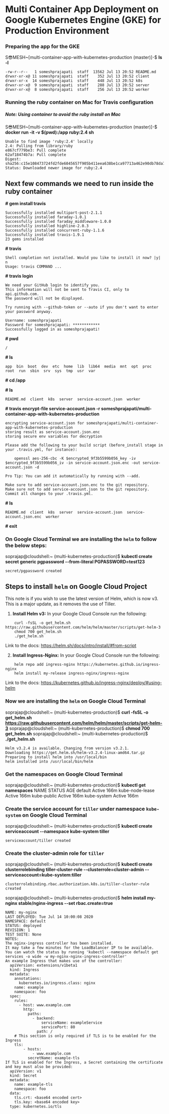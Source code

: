 # Multi Container App Deployment on Google Kubernetes Engine (GKE) for Production Environment

### Preparing the app for the GKE 
S😎MESH~[multi-container-app-with-kubernetes-production (master)]-$ **ls -l**
```
-rw-r--r--   1 someshprajapati  staff  13562 Jul 13 20:52 README.md
drwxr-xr-x@ 11 someshprajapati  staff    352 Jul 13 20:52 client
drwxr-xr-x  14 someshprajapati  staff    448 Jul 13 20:52 k8s
drwxr-xr-x@  9 someshprajapati  staff    288 Jul 13 20:52 server
drwxr-xr-x@  8 someshprajapati  staff    256 Jul 13 20:52 worker
```

### Running the ruby container on Mac for Travis configuration
##### Note: Using container to avoid the ruby install on Mac
S😎MESH~[multi-container-app-with-kubernetes-production (master)]-$ **docker run -it -v $(pwd):/app ruby:2.4 sh**
```
Unable to find image 'ruby:2.4' locally
2.4: Pulling from library/ruby
e867cf779be3: Pull complete
62af18474b7a: Pull complete
Digest: sha256:c15e108473724fd2fde6045657f905b411eea638be1ca97713a462e90db78da7
Status: Downloaded newer image for ruby:2.4
```

## Next few commands we need to run inside the ruby container
**# gem install travis**
```
Successfully installed multipart-post-2.1.1
Successfully installed faraday-1.0.1
Successfully installed faraday_middleware-1.0.0
Successfully installed highline-2.0.3
Successfully installed concurrent-ruby-1.1.6
Successfully installed travis-1.9.1
23 gems installed
```

**# travis**
```
Shell completion not installed. Would you like to install it now? |y| n
Usage: travis COMMAND ...
```

**# travis login**
```
We need your GitHub login to identify you.
This information will not be sent to Travis CI, only to api.github.com.
The password will not be displayed.

Try running with --github-token or --auto if you don't want to enter your password anyway.

Username: someshprajapati
Password for someshprajapati: ************
Successfully logged in as someshprajapati!
```

**# pwd**
```
/
```

**# ls**
```
app  bin  boot	dev  etc  home	lib  lib64  media  mnt	opt  proc  root  run  sbin  srv  sys  tmp  usr	var
```

**# cd /app**

**# ls**
```
README.md  client  k8s	server	service-account.json  worker
```

**# travis encrypt-file service-account.json -r someshprajapati/multi-container-app-with-kubernetes-production**
```
encrypting service-account.json for someshprajapati/multi-container-app-with-kubernetes-production
storing result as service-account.json.enc
storing secure env variables for decryption

Please add the following to your build script (before_install stage in your .travis.yml, for instance):

    openssl aes-256-cbc -K $encrypted_9f3b5599b056_key -iv $encrypted_9f3b5599b056_iv -in service-account.json.enc -out service-account.json -d

Pro Tip: You can add it automatically by running with --add.

Make sure to add service-account.json.enc to the git repository.
Make sure not to add service-account.json to the git repository.
Commit all changes to your .travis.yml.
```

**# ls**
```
README.md  client  k8s	server	service-account.json  service-account.json.enc	worker
```

**# exit**


### On Google Cloud Terminal we are installing the `helm` to follow the below steps:

soprajap@cloudshell:~ (multi-kubernetes-production)$ **kubectl create secret generic pgpassword --from-literal PGPASSWORD=test123**
```                                                          
secret/pgpassword created
```

## Steps to install `helm` on Google Cloud Project

This note is if you wish to use the latest version of Helm, which is now v3. This is a major update, as it removes the use of Tiller.

1. **Install Helm v3:**
In your Google Cloud Console run the following:
```
    curl -fsSL -o get_helm.sh https://raw.githubusercontent.com/helm/helm/master/scripts/get-helm-3
    chmod 700 get_helm.sh
    ./get_helm.sh
```  

Link to the docs: https://helm.sh/docs/intro/install/#from-script

2. **Install Ingress-Nginx:**
In your Google Cloud Console run the following:
```
    helm repo add ingress-nginx https://kubernetes.github.io/ingress-nginx
    helm install my-release ingress-nginx/ingress-nginx
```   

Link to the docs: https://kubernetes.github.io/ingress-nginx/deploy/#using-helm


### Now we are installing the `helm` on Google Cloud Terminal
soprajap@cloudshell:~ (multi-kubernetes-production)$ **curl -fsSL -o get_helm.sh https://raw.githubusercontent.com/helm/helm/master/scripts/get-helm-3**
soprajap@cloudshell:~ (multi-kubernetes-production)$ **chmod 700 get_helm.sh**
soprajap@cloudshell:~ (multi-kubernetes-production)$ **./get_helm.sh**
```
Helm v3.2.4 is available. Changing from version v3.2.1.
Downloading https://get.helm.sh/helm-v3.2.4-linux-amd64.tar.gz
Preparing to install helm into /usr/local/bin
helm installed into /usr/local/bin/helm
```

### Get the namespaces on Google Cloud Terminal
soprajap@cloudshell:~ (multi-kubernetes-production)$ **kubectl get namespaces**
NAME              STATUS   AGE
default           Active   166m
kube-node-lease   Active   166m
kube-public       Active   166m
kube-system       Active   166m

### Create the service account for `tiller` under namespace `kube-system` on Google Cloud Terminal
soprajap@cloudshell:~ (multi-kubernetes-production)$ **kubectl create serviceaccount --namespace kube-system tiller**
```
serviceaccount/tiller created
```

### Create the cluster-admin role for `tiller`
soprajap@cloudshell:~ (multi-kubernetes-production)$ **kubectl create clusterrolebinding tiller-cluster-rule --clusterrole=cluster-admin --serviceaccount=kube-system:tiller**
```
clusterrolebinding.rbac.authorization.k8s.io/tiller-cluster-rule created
```


soprajap@cloudshell:~ (multi-kubernetes-production)$ **helm install my-nginx stable/nginx-ingress --set rbac.create=true**
```
NAME: my-nginx
LAST DEPLOYED: Tue Jul 14 10:00:08 2020
NAMESPACE: default
STATUS: deployed
REVISION: 1
TEST SUITE: None
NOTES:
The nginx-ingress controller has been installed.
It may take a few minutes for the LoadBalancer IP to be available.
You can watch the status by running 'kubectl --namespace default get services -o wide -w my-nginx-nginx-ingress-controller'
An example Ingress that makes use of the controller:
  apiVersion: extensions/v1beta1
  kind: Ingress
  metadata:
    annotations:
      kubernetes.io/ingress.class: nginx
    name: example
    namespace: foo
  spec:
    rules:
      - host: www.example.com
        http:
          paths:
            - backend:
                serviceName: exampleService
                servicePort: 80
              path: /
    # This section is only required if TLS is to be enabled for the Ingress
    tls:
        - hosts:
            - www.example.com
          secretName: example-tls
If TLS is enabled for the Ingress, a Secret containing the certificate and key must also be provided:
  apiVersion: v1
  kind: Secret
  metadata:
    name: example-tls
    namespace: foo
  data:
    tls.crt: <base64 encoded cert>
    tls.key: <base64 encoded key>
  type: kubernetes.io/tls
```
